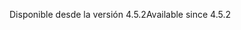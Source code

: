 <span data-ttu-id="966ff-101">Disponible desde la versión 4.5.2</span><span class="sxs-lookup"><span data-stu-id="966ff-101">Available since 4.5.2</span></span>